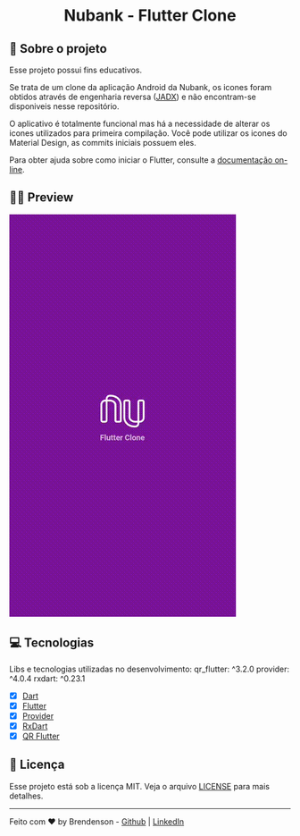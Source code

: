 
<h1 align="center">
  Nubank - Flutter Clone
</h1>

## 🚀 Sobre o projeto

Esse projeto possui fins educativos.

Se trata de um clone da aplicação Android da Nubank, os icones foram obtidos através
de engenharia reversa ([JADX](https://github.com/skylot/jadx)) e não encontram-se disponiveis nesse repositório.

O aplicativo é totalmente funcional mas há a necessidade de alterar os icones utilizados
para primeira compilação. Você pode utilizar os icones do Material
Design, as commits iniciais possuem eles.

Para obter ajuda sobre como iniciar o Flutter, consulte a [documentação on-line](https://flutter.dev/).

## 👨‍💻 Preview

![](.github/preview.gif)

## 💻 Tecnologias

Libs e tecnologias utilizadas no desenvolvimento:
  qr_flutter: ^3.2.0
  provider: ^4.0.4
  rxdart: ^0.23.1
- [x] [Dart](https://github.com/dart-lang)
- [x] [Flutter](https://github.com/flutter)
- [x] [Provider](https://github.com/rrousselGit/provider)
- [x] [RxDart](https://github.com/ReactiveX/rxdart)
- [x] [QR Flutter](https://github.com/lukef/qr.flutter)

## 📝 Licença

Esse projeto está sob a licença MIT. Veja o arquivo [LICENSE](LICENSE.md) para mais detalhes.

---

Feito com ♥️ by Brendenson -  [Github](https://github.com/trylix/) | [LinkedIn](https://www.linkedin.com/in/dobrendenson/)